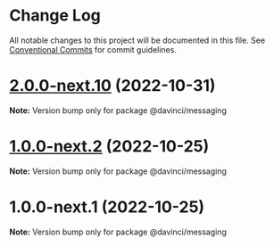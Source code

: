 # Change Log

All notable changes to this project will be documented in this file.
See [Conventional Commits](https://conventionalcommits.org) for commit guidelines.

# [2.0.0-next.10](https://github.com/HPInc/davinci/compare/@davinci/messaging@1.0.0-next.2...@davinci/messaging@2.0.0-next.10) (2022-10-31)

**Note:** Version bump only for package @davinci/messaging





# [1.0.0-next.2](https://github.com/HPInc/davinci/compare/@davinci/messaging@1.0.0-next.1...@davinci/messaging@1.0.0-next.2) (2022-10-25)

**Note:** Version bump only for package @davinci/messaging





# 1.0.0-next.1 (2022-10-25)

**Note:** Version bump only for package @davinci/messaging
